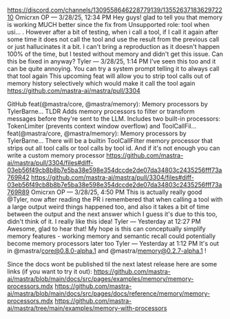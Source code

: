 https://discord.com/channels/1309558646228779139/1355263718362972210
Omicrxn
OP
— 3/28/25, 12:34 PM
Hey guys! glad to tell you that memory is working MUCH better since the fix from ⁠Unsupported role: tool when usi… . However after a bit of testing, when i call a tool, if I call it again after some time it does not call the tool and use the result from the previous call or just hallucinates it a bit. I can't bring a reproduction as it doesn't happen 100% of the time, but I tested without memory and didn't get this issue. Can this be fixed in anyway?
Tyler — 3/28/25, 1:14 PM
I've seen this too and it can be quite annoying.
You can try a system prompt telling it to always call that tool again
This upcoming feat will allow you to strip tool calls out of memory history selectively which would make it call the tool again https://github.com/mastra-ai/mastra/pull/3304

GitHub
feat(@mastra/core, @mastra/memory): Memory processors by TylerBarne...
TLDR Adds memory processors to filter or transform messages before they&#39;re sent to the LLM. Includes two built-in processors: TokenLimiter (prevents context window overflow) and ToolCallFil...
feat(@mastra/core, @mastra/memory): Memory processors by TylerBarne...
There will be a builtin ToolCallFilter memory processor that strips out all tool calls or tool calls by tool id.
And if it's not enough you can write a custom memory processor
https://github.com/mastra-ai/mastra/pull/3304/files#diff-03eb56f49cb8b8b7e5ba38e598e354dccde2de07da34803c2435256fff73a769R42
https://github.com/mastra-ai/mastra/pull/3304/files#diff-03eb56f49cb8b8b7e5ba38e598e354dccde2de07da34803c2435256fff73a769R89
Omicrxn
OP
— 3/28/25, 4:50 PM
This is actually really good @Tyler, now after reading the PR i remembered that when calling a tool with a large output weird things happened too, and also it takes a bit of time between the output and the next answer which I guess it's due to this too, didn't think of it. I really like this idea!
Tyler — Yesterday at 12:27 PM
Awesome, glad to hear that! My hope is this can conceptually simplify memory features - working memory and semantic recall could potentially become memory processors later too
Tyler — Yesterday at 1:12 PM
It's out in @mastra/core@0.8.0-alpha.1 and @mastra/memory@0.2.7-alpha.1 !

Since the docs wont be published til the next latest release here are some links (if you want to try it out):
https://github.com/mastra-ai/mastra/blob/main/docs/src/pages/examples/memory/memory-processors.mdx
https://github.com/mastra-ai/mastra/blob/main/docs/src/pages/docs/reference/memory/memory-processors.mdx
https://github.com/mastra-ai/mastra/tree/main/examples/memory-with-processors
